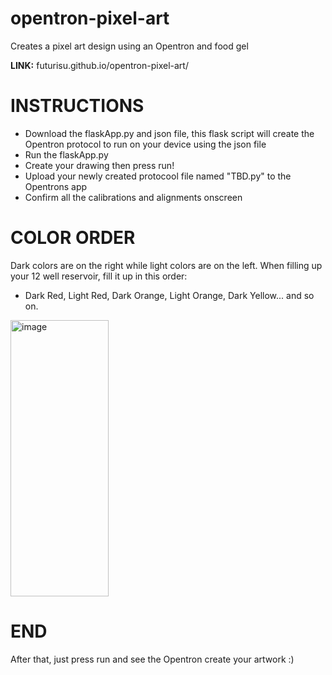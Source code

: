 # opentron-pixel-art
Creates a pixel art design using an Opentron and food gel

**LINK:** futurisu.github.io/opentron-pixel-art/

# INSTRUCTIONS
- Download the flaskApp.py and json file, this flask script will create the Opentron protocol to run on your device using the json file
- Run the flaskApp.py
- Create your drawing then press run!
- Upload your newly created protocool file named "TBD.py" to the Opentrons app
- Confirm all the calibrations and alignments onscreen

# COLOR ORDER
Dark colors are on the right while light colors are on the left. When filling up your 12 well reservoir, fill it up in this order:
- Dark Red, Light Red, Dark Orange, Light Orange, Dark Yellow... and so on.

<img width="157" height="442" alt="image" src="https://github.com/user-attachments/assets/cc65b504-a5d4-4741-870d-37e080b9a73a" />

# END
After that, just press run and see the Opentron create your artwork :)
